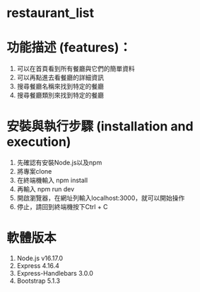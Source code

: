 # restaurant_list
# 功能描述 (features)：
 1. 可以在首頁看到所有餐廳與它們的簡單資料
 2. 可以再點進去看餐廳的詳細資訊
 3. 搜尋餐廳名稱來找到特定的餐廳
 4. 搜尋餐廳類別來找到特定的餐廳

# 安裝與執行步驟 (installation and execution)
 1. 先確認有安裝Node.js以及npm
 2. 將專案clone
 3. 在終端機輸入 npm install 
 4. 再輸入 npm run dev
 5. 開啟瀏覽器，在網址列輸入localhost:3000，就可以開始操作
 6. 停止，請回到終端機按下Ctrl + C
 
# 軟體版本
 1. Node.js v16.17.0
 2. Express 4.16.4
 3. Express-Handlebars 3.0.0
 4. Bootstrap 5.1.3
